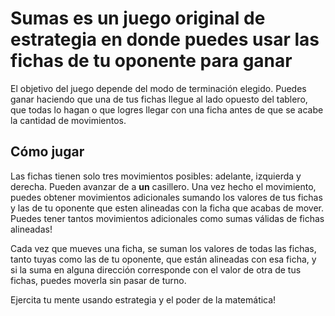 # Sumas es un juego original de estrategia en donde puedes usar las fichas de tu oponente para ganar

El objetivo del juego depende del modo de terminación elegido. Puedes ganar haciendo que una de tus fichas llegue al lado opuesto del tablero, que todas lo hagan o que logres llegar con una ficha antes de que se acabe la cantidad de movimientos.

## Cómo jugar

Las fichas tienen solo tres movimientos posibles: adelante, izquierda y derecha. Pueden avanzar de a **un** casillero.
Una vez hecho el movimiento, puedes obtener movimientos adicionales sumando los valores de tus fichas y las de tu oponente que esten alineadas con la ficha que acabas de mover. Puedes tener tantos movimientos adicionales como sumas válidas de fichas alineadas!

Cada vez que mueves una ficha, se suman los valores de todas las fichas, tanto tuyas como las de tu oponente, que están alineadas con esa ficha, y si la suma en alguna dirección corresponde con el valor de otra de tus fichas, puedes moverla sin pasar de turno.

Ejercita tu mente usando estrategia y el poder de la matemática!

